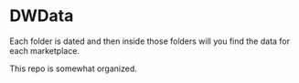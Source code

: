 # DWData

Each folder is dated and then inside those folders will you find the data for each marketplace. 

This repo is somewhat organized.
